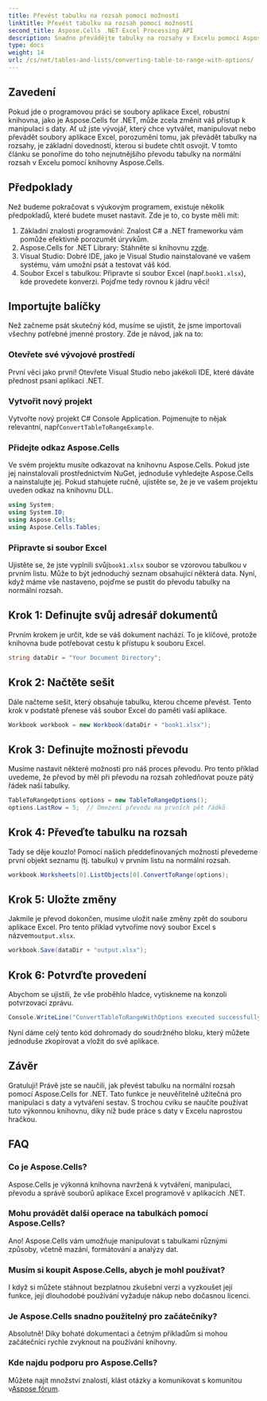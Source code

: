 ```yaml
---
title: Převést tabulku na rozsah pomocí možností
linktitle: Převést tabulku na rozsah pomocí možností
second_title: Aspose.Cells .NET Excel Processing API
description: Snadno převádějte tabulky na rozsahy v Excelu pomocí Aspose.Cells for .NET s podrobným návodem. Vylepšete své dovednosti v manipulaci s daty v Excelu.
type: docs
weight: 14
url: /cs/net/tables-and-lists/converting-table-to-range-with-options/
---
```

## Zavedení
Pokud jde o programovou práci se soubory aplikace Excel, robustní knihovna, jako je Aspose.Cells for .NET, může zcela změnit váš přístup k manipulaci s daty. Ať už jste vývojář, který chce vytvářet, manipulovat nebo převádět soubory aplikace Excel, porozumění tomu, jak převádět tabulky na rozsahy, je základní dovedností, kterou si budete chtít osvojit. V tomto článku se ponoříme do toho nejnutnějšího převodu tabulky na normální rozsah v Excelu pomocí knihovny Aspose.Cells. 
## Předpoklady
Než budeme pokračovat s výukovým programem, existuje několik předpokladů, které budete muset nastavit. Zde je to, co byste měli mít:
1. Základní znalosti programování: Znalost C# a .NET frameworku vám pomůže efektivně porozumět úryvkům.
2.  Aspose.Cells for .NET Library: Stáhněte si knihovnu z[zde](https://releases.aspose.com/cells/net/). 
3. Visual Studio: Dobré IDE, jako je Visual Studio nainstalované ve vašem systému, vám umožní psát a testovat váš kód.
4.  Soubor Excel s tabulkou: Připravte si soubor Excel (např.`book1.xlsx`), kde provedete konverzi.
Pojďme tedy rovnou k jádru věci!
## Importujte balíčky
Než začneme psát skutečný kód, musíme se ujistit, že jsme importovali všechny potřebné jmenné prostory. Zde je návod, jak na to:
### Otevřete své vývojové prostředí
První věci jako první! Otevřete Visual Studio nebo jakékoli IDE, které dáváte přednost psaní aplikací .NET. 
### Vytvořit nový projekt
 Vytvořte nový projekt C# Console Application. Pojmenujte to nějak relevantní, např`ConvertTableToRangeExample`.
### Přidejte odkaz Aspose.Cells
Ve svém projektu musíte odkazovat na knihovnu Aspose.Cells. Pokud jste jej nainstalovali prostřednictvím NuGet, jednoduše vyhledejte Aspose.Cells a nainstalujte jej. Pokud stahujete ručně, ujistěte se, že je ve vašem projektu uveden odkaz na knihovnu DLL.
```csharp
using System;
using System.IO;
using Aspose.Cells;
using Aspose.Cells.Tables;
```
### Připravte si soubor Excel
 Ujistěte se, že jste vyplnili svůj`book1.xlsx` soubor se vzorovou tabulkou v prvním listu. Může to být jednoduchý seznam obsahující některá data.
Nyní, když máme vše nastaveno, pojďme se pustit do převodu tabulky na normální rozsah.
## Krok 1: Definujte svůj adresář dokumentů
Prvním krokem je určit, kde se váš dokument nachází. To je klíčové, protože knihovna bude potřebovat cestu k přístupu k souboru Excel.
```csharp
string dataDir = "Your Document Directory";
```
## Krok 2: Načtěte sešit
Dále načteme sešit, který obsahuje tabulku, kterou chceme převést. Tento krok v podstatě přenese váš soubor Excel do paměti vaší aplikace.
```csharp
Workbook workbook = new Workbook(dataDir + "book1.xlsx");
```
## Krok 3: Definujte možnosti převodu
Musíme nastavit některé možnosti pro náš proces převodu. Pro tento příklad uvedeme, že převod by měl při převodu na rozsah zohledňovat pouze pátý řádek naší tabulky.
```csharp
TableToRangeOptions options = new TableToRangeOptions();
options.LastRow = 5;  // Omezení převodu na prvních pět řádků
```
## Krok 4: Převeďte tabulku na rozsah
Tady se děje kouzlo! Pomocí našich předdefinovaných možností převedeme první objekt seznamu (tj. tabulku) v prvním listu na normální rozsah.
```csharp
workbook.Worksheets[0].ListObjects[0].ConvertToRange(options);
```
## Krok 5: Uložte změny
Jakmile je převod dokončen, musíme uložit naše změny zpět do souboru aplikace Excel. Pro tento příklad vytvoříme nový soubor Excel s názvem`output.xlsx`.
```csharp
workbook.Save(dataDir + "output.xlsx");
```
## Krok 6: Potvrďte provedení
Abychom se ujistili, že vše proběhlo hladce, vytiskneme na konzoli potvrzovací zprávu.
```csharp
Console.WriteLine("ConvertTableToRangeWithOptions executed successfully.\r\n");
```
Nyní dáme celý tento kód dohromady do soudržného bloku, který můžete jednoduše zkopírovat a vložit do své aplikace.
## Závěr
Gratuluji! Právě jste se naučili, jak převést tabulku na normální rozsah pomocí Aspose.Cells for .NET. Tato funkce je neuvěřitelně užitečná pro manipulaci s daty a vytváření sestav. S trochou cviku se naučíte používat tuto výkonnou knihovnu, díky níž bude práce s daty v Excelu naprostou hračkou.
## FAQ
### Co je Aspose.Cells?
Aspose.Cells je výkonná knihovna navržená k vytváření, manipulaci, převodu a správě souborů aplikace Excel programově v aplikacích .NET.
### Mohu provádět další operace na tabulkách pomocí Aspose.Cells?
Ano! Aspose.Cells vám umožňuje manipulovat s tabulkami různými způsoby, včetně mazání, formátování a analýzy dat.
### Musím si koupit Aspose.Cells, abych je mohl používat?
I když si můžete stáhnout bezplatnou zkušební verzi a vyzkoušet její funkce, její dlouhodobé používání vyžaduje nákup nebo dočasnou licenci.
### Je Aspose.Cells snadno použitelný pro začátečníky?
Absolutně! Díky bohaté dokumentaci a četným příkladům si mohou začátečníci rychle zvyknout na používání knihovny.
### Kde najdu podporu pro Aspose.Cells?
 Můžete najít množství znalostí, klást otázky a komunikovat s komunitou v[Aspose fórum](https://forum.aspose.com/c/cells/9).